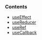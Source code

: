### Contents
- [useEffect](./useEffect.md)
- [useReducer](./useReducer.md)
- [useRef](./useRef.md)
- [useCallback](./useCallback.md)
